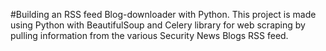 #Building an RSS feed Blog-downloader with Python.
This project is made using Python with BeautifulSoup and Celery library for web scraping by pulling information from the various Security News Blogs RSS feed.
